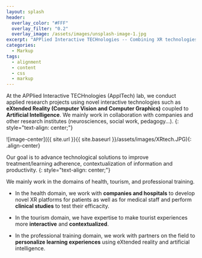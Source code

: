 ```yaml
---
layout: splash
header:
  overlay_color: "#FFF"
  overlay_filter: "0.2"
  overlay_image: /assets/images/unsplash-image-1.jpg
excerpt: "APPlied Interactive TECHnologies -- Combining XR technologies, Artificial Intelligence and Computer Vision algorithms"
categories:
  - Markup
tags:
  - alignment
  - content
  - css
  - markup
---
```


At the APPlied Interactive TECHnologies (AppITech) lab, we conduct applied research projects using novel interactive technologies such as **eXtended Reality (Computer Vision and Computer Graphics)** coupled to **Artificial Intelligence**. We mainly work in collaboration with companies and other research institutes (neurosciences, social work, pedagogy...).
{: style="text-align: center;"}

![image-center]({{ site.url }}{{ site.baseurl }}/assets/images/XRtech.JPG){: .align-center}

Our goal is to advance technological solutions to improve treatment/learning adherence, contextualization of information and productivity. 
{: style="text-align: center;"}

We mainly work in the domains of health, tourism, and professional training.   

* In the health domain, we work with **companies and hospitals** to develop novel XR platforms for patients as well as for medical staff and perform **clinical studies** to test their efficacity.   
+ In the tourism domain, we have expertise to make tourist experiences more **interactive** and **contextualized**.  
- In the professional training domain, we work with partners on the field to **personalize learning experiences** using eXtended reality and artificial intelligence.  


